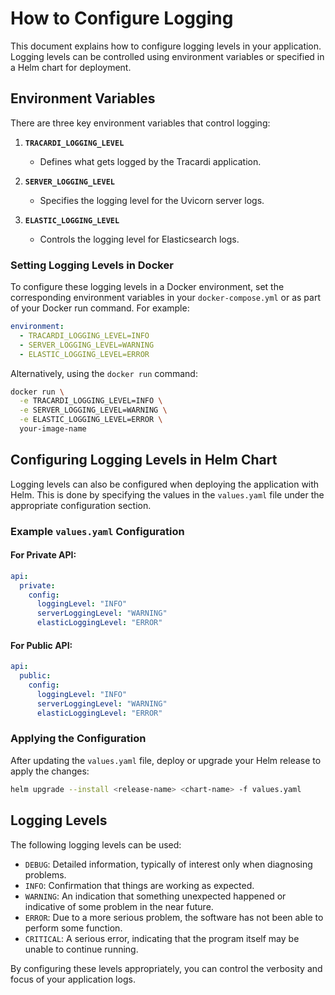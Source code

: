 # How to Configure Logging

This document explains how to configure logging levels in your application. Logging levels can be controlled using
environment variables or specified in a Helm chart for deployment.

## Environment Variables

There are three key environment variables that control logging:

1. **`TRACARDI_LOGGING_LEVEL`**
    - Defines what gets logged by the Tracardi application.

2. **`SERVER_LOGGING_LEVEL`**
    - Specifies the logging level for the Uvicorn server logs.

3. **`ELASTIC_LOGGING_LEVEL`**
    - Controls the logging level for Elasticsearch logs.

### Setting Logging Levels in Docker

To configure these logging levels in a Docker environment, set the corresponding environment variables in your
`docker-compose.yml` or as part of your Docker run command. For example:

```yaml
environment:
  - TRACARDI_LOGGING_LEVEL=INFO
  - SERVER_LOGGING_LEVEL=WARNING
  - ELASTIC_LOGGING_LEVEL=ERROR
```

Alternatively, using the `docker run` command:

```bash
docker run \
  -e TRACARDI_LOGGING_LEVEL=INFO \
  -e SERVER_LOGGING_LEVEL=WARNING \
  -e ELASTIC_LOGGING_LEVEL=ERROR \
  your-image-name
```

## Configuring Logging Levels in Helm Chart

Logging levels can also be configured when deploying the application with Helm. This is done by specifying the values in
the `values.yaml` file under the appropriate configuration section.

### Example `values.yaml` Configuration

#### For Private API:

```yaml
api:
  private:
    config:
      loggingLevel: "INFO"
      serverLoggingLevel: "WARNING"
      elasticLoggingLevel: "ERROR"
```

#### For Public API:

```yaml
api:
  public:
    config:
      loggingLevel: "INFO"
      serverLoggingLevel: "WARNING"
      elasticLoggingLevel: "ERROR"
```

### Applying the Configuration

After updating the `values.yaml` file, deploy or upgrade your Helm release to apply the changes:

```bash
helm upgrade --install <release-name> <chart-name> -f values.yaml
```

## Logging Levels

The following logging levels can be used:

- `DEBUG`: Detailed information, typically of interest only when diagnosing problems.
- `INFO`: Confirmation that things are working as expected.
- `WARNING`: An indication that something unexpected happened or indicative of some problem in the near future.
- `ERROR`: Due to a more serious problem, the software has not been able to perform some function.
- `CRITICAL`: A serious error, indicating that the program itself may be unable to continue running.

By configuring these levels appropriately, you can control the verbosity and focus of your application logs.

